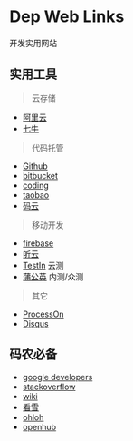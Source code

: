 # Dep Web Links
开发实用网站

## 实用工具

> 云存储

- [阿里云](https://www.aliyun.com/)
- [七牛](https://www.qiniu.com/)

> 代码托管

- [Github](https://github.com/)
- [bitbucket](https://bitbucket.org/)
- [coding](https://coding.net/)
- [taobao](http://code.taobao.org/)
- [码云](https://git.oschina.net/)

> 移动开发

- [firebase](https://firebase.google.com/)
- [听云](http://www.tingyun.com/) 
- [TestIn](http://www.testin.cn/) 云测
- [蒲公英](https://www.pgyer.com/) 内测/众测

> 其它

- [ProcessOn](https://www.processon.com/)
- [Disqus](https://disqus.com/)

## 码农必备

- [google developers](https://developers.google.cn/)
- [stackoverflow](http://stackoverflow.com/)
- [wiki](https://en.wikipedia.org/wiki/Main_Page)
- [看雪](http://www.pediy.com/)
- [ohloh](https://www.ohloh.net/)
- [openhub](https://www.openhub.net/)
